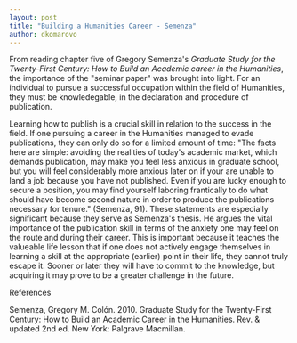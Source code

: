 ```yaml
---
layout: post
title: "Building a Humanities Career - Semenza"
author: dkomarovo
---
```


From reading chapter five of Gregory Semenza's *Graduate Study for the Twenty-First Century: How to Build an Academic career in the 
Humanities*, the importance of the "seminar paper" was brought into light. For an individual to pursue a successful occupation within the 
field of Humanities, they must be knowledegable, in the declaration and procedure of publication. 

Learning how to publish is a crucial skill in relation to the success in the field. If one pursuing a career in the Humanities 
managed to evade publications, they can only do so for a limited amount of time: "The facts here are simple: avoiding the realities of 
today's academic market, which demands publication, may make you feel less anxious in graduate school, but you will feel considerably 
more anxious later on if your are unable to land a job because you have not published. Even if you are lucky enough to secure
a position, you may find yourself laboring frantically to do what should have become second nature in order to produce the
publications necessary for tenure." (Semenza, 91). These statements are especially significant because they serve as Semenza's thesis. 
He argues the vital importance of the publication skill in terms of the anxiety one may feel on the route and during their career.
This is important because it teaches the valueable life lesson that if one does not actively engage themselves in learning a skill
at the appropriate (earlier) point in their life, they cannot truly escape it. Sooner or later they will have to commit to the knowledge, 
but acquiring it may prove to be a greater challenge in the future.

References

Semenza, Gregory M. Colón. 2010. Graduate Study for the Twenty-First Century: How to Build an Academic Career in the Humanities. 
Rev. & updated 2nd ed. New York: Palgrave Macmillan.

